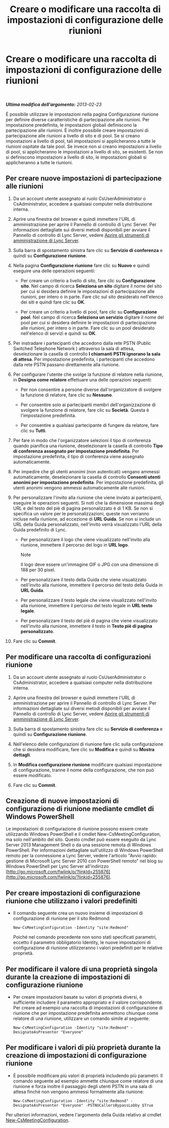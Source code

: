 ﻿---
title: Creare o modificare una raccolta di impostazioni di configurazione delle riunioni
TOCTitle: Creare o modificare una raccolta di impostazioni di configurazione delle riunioni
ms:assetid: ce6773c1-a0d5-4405-8e32-33a6f3a46a1a
ms:mtpsurl: https://technet.microsoft.com/it-it/library/JJ721889(v=OCS.15)
ms:contentKeyID: 49887764
ms.date: 08/24/2015
mtps_version: v=OCS.15
ms.translationtype: HT
---

# Creare o modificare una raccolta di impostazioni di configurazione delle riunioni

 

_**Ultima modifica dell'argomento:** 2013-02-23_

È possibile utilizzare le impostazioni nella pagina Configurazione riunione per definire diverse caratteristiche di partecipazione alle riunioni. Per impostazione predefinita, le impostazioni globali definiscono la partecipazione alle riunioni. È inoltre possibile creare impostazioni di partecipazione alle riunioni a livello di sito e di pool. Se si creano impostazioni a livello di pool, tali impostazioni si applicheranno a tutte le riunioni ospitate da tale pool. Se invece non si creano impostazioni a livello di pool, si applicheranno le impostazioni a livello di sito, se esistenti. Se non si definiscono impostazioni a livello di sito, le impostazioni globali si applicheranno a tutte le riunioni.

## Per creare nuove impostazioni di partecipazione alle riunioni

1.  Da un account utente assegnato al ruolo CsUserAdministrator o CsAdministrator, accedere a qualsiasi computer nella distribuzione interna.

2.  Aprire una finestra del browser e quindi immettere l'URL di amministrazione per aprire il Pannello di controllo di Lync Server. Per informazioni dettagliate sui diversi metodi disponibili per avviare il Pannello di controllo di Lync Server, vedere [Aprire gli strumenti di amministrazione di Lync Server](lync-server-2013-open-lync-server-administrative-tools.md).

3.  Sulla barra di spostamento sinistra fare clic su **Servizio di conferenza** e quindi su **Configurazione riunione**.

4.  Nella pagina **Configurazione riunione** fare clic su **Nuovo** e quindi eseguire una delle operazioni seguenti:
    
      - Per creare un criterio a livello di sito, fare clic su **Configurazione sito**. Nel campo di ricerca **Seleziona un sito** digitare il nome del sito per cui si desidera definire le impostazioni di partecipazione alle riunioni, per intero o in parte. Fare clic sul sito desiderato nell'elenco dei siti e quindi fare clic su **OK**.
    
      - Per creare un criterio a livello di pool, fare clic su **Configurazione pool**. Nel campo di ricerca **Seleziona un servizio** digitare il nome del pool per cui si desidera definire le impostazioni di partecipazione alle riunioni, per intero o in parte. Fare clic su un pool desiderato nell'elenco di servizi e quindi su **OK**.

5.  Per instradare i partecipanti che accedono dalla rete PSTN (Public Switched Telephone Network ) attraverso la sala di attesa, deselezionare la casella di controllo **I chiamanti PSTN ignorano la sala di attesa**. Per impostazione predefinita, i partecipanti che accedono dalla rete PSTN passano direttamente alla riunione.

6.  Per configurare l'utente che svolge la funzione di relatore nella riunione, in **Designa come relatore** effettuare una delle operazioni seguenti:
    
      - Per non consentire a persone diverse dall'organizzatore di svolgere la funzione di relatore, fare clic su **Nessuno**.
    
      - Per consentire solo ai partecipanti membri dell'organizzazione di svolgere la funzione di relatore, fare clic su **Società**. Questa è l'impostazione predefinita.
    
      - Per consentire a qualsiasi partecipante di fungere da relatore, fare clic su **Tutti**.

7.  Per fare in modo che l'organizzatore selezioni il tipo di conferenza quando pianifica una riunione, deselezionare la casella di controllo **Tipo di conferenza assegnato per impostazione predefinita**. Per impostazione predefinita, il tipo di conferenza viene assegnato automaticamente.

8.  Per impedire che gli utenti anonimi (non autenticati) vengano ammessi automaticamente, deselezionare la casella di controllo **Consenti utenti anonimi per impostazione predefinita**. Per impostazione predefinita, gli utenti anonimi vengono ammessi automaticamente alle riunioni.

9.  Per personalizzare l'invito alla riunione che viene inviato ai partecipanti, eseguire le operazioni seguenti. Si noti che la dimensione massima degli URL e del testo del piè di pagina personalizzato è di 1 KB. Se non si specifica un valore per le personalizzazioni, queste non verranno incluse nella riunione, ad eccezione di **URL Guida**. Se non si include un URL della Guida personalizzato, nell'invito verrà visualizzato l'URL della Guida predefinito di Lync.
    
      - Per personalizzare il logo che viene visualizzato nell'invito alla riunione, immettere il percorso del logo in **URL logo**.
        

        > [!NOTE]
        > Il logo deve essere un'immagine GIF o JPG con una dimensione di 188 per 30 pixel.

    
      - Per personalizzare il testo della Guida che viene visualizzato nell'invito alla riunione, immettere il percorso del testo della Guida in **URL Guida**.
    
      - Per personalizzare il testo legale che viene visualizzato nell'invito alla riunione, immettere il percorso del testo legale in **URL testo legale**.
    
      - Per personalizzare il testo del piè di pagina che viene visualizzato nell'invito alla riunione, immettere il testo in **Testo piè di pagina personalizzato**.

10. Fare clic su **Commit**.

## Per modificare una raccolta di configurazioni riunione

1.  Da un account utente assegnato al ruolo CsUserAdministrator o CsAdministrator, accedere a qualsiasi computer nella distribuzione interna.

2.  Aprire una finestra del browser e quindi immettere l'URL di amministrazione per aprire il Pannello di controllo di Lync Server. Per informazioni dettagliate sui diversi metodi disponibili per avviare il Pannello di controllo di Lync Server, vedere [Aprire gli strumenti di amministrazione di Lync Server](lync-server-2013-open-lync-server-administrative-tools.md).

3.  Sulla barra di spostamento sinistra fare clic su **Servizio di conferenza** e quindi su **Configurazione riunione**.

4.  Nell'elenco delle configurazioni di riunione fare clic sulla configurazione che si desidera modificare, fare clic su **Modifica** e quindi su **Mostra dettagli**.

5.  In **Modifica configurazione riunione** modificare qualsiasi impostazione di configurazione, tranne il nome della configurazione, che non può essere modificato.

6.  Fare clic su **Commit**.

## Creazione di nuove impostazioni di configurazione di riunione mediante cmdlet di Windows PowerShell

Le impostazioni di configurazione di riunione possono essere create utilizzando Windows PowerShell e il cmdlet New-CsMeetingConfiguration, ma solo nell'ambito del sito. Questo cmdlet può essere eseguito da Lync Server 2013 Management Shell o da una sessione remota di Windows PowerShell. Per informazioni dettagliate sull'utilizzo di Windows PowerShell remoto per la connessione a Lync Server, vedere l'articolo "Avvio rapido: gestione di Microsoft Lync Server 2010 con PowerShell remoto" nel blog su Windows PowerShell per Lync Server all'indirizzo [http://go.microsoft.com/fwlink/p/?linkId=255876](http://go.microsoft.com/fwlink/p/?linkid=255876).

## Per creare impostazioni di configurazione riunione che utilizzano i valori predefiniti

  - Il comando seguente crea un nuovo insieme di impostazioni di configurazione di riunione per il sito Redmond:
    
        New-CsMeetingConfiguration -Identity "site:Redmond"
    
    Poiché nel comando precedente non sono stati specificati parametri, eccetto il parametro obbligatorio Identity, le nuove impostazioni di configurazione di riunione utilizzeranno i valori predefiniti per le relative proprietà.

## Per modificare il valore di una proprietà singola durante la creazione di impostazioni di configurazione riunione

  - Per creare impostazioni basate su valori di proprietà diversi, è sufficiente includere il parametro appropriato e il valore corrispondente. Per creare ad esempio una raccolta di impostazioni di configurazione di riunione che per impostazione predefinita ammettono chiunque come relatore di una riunione, utilizzare un comando simile al seguente:
    
        New-CsMeetingConfiguration -Identity "site:Redmond" -DesignateAsPresenter "Everyone"

## Per modificare i valori di più proprietà durante la creazione di impostazioni di configurazione riunione

  - È possibile modificare più valori di proprietà includendo più parametri. Il comando seguente ad esempio ammette chiunque come relatore di una riunione e forza inoltre il passaggio degli utenti PSTN in una sala di attesa finché non vengono ammessi formalmente alla riunione:
    
        New-CsMeetingConfiguration -Identity "site:Redmond" -DesignateAsPresenter "Everyone" -PSTNUCallersBypassLobby $True

Per ulteriori informazioni, vedere l'argomento della Guida relativo al cmdlet [New-CsMeetingConfiguration](https://docs.microsoft.com/en-us/powershell/module/skype/New-CsMeetingConfiguration).

